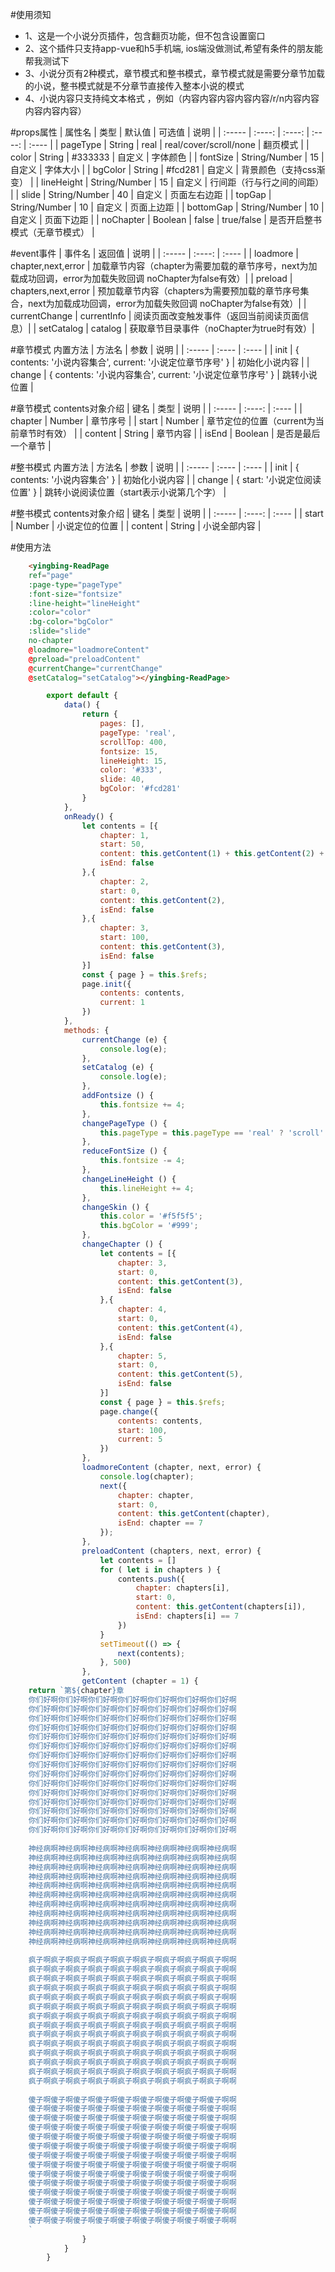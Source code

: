 #使用须知

* 1、这是一个小说分页插件，包含翻页功能，但不包含设置窗口
* 2、这个插件只支持app-vue和h5手机端, ios端没做测试,希望有条件的朋友能帮我测试下
* 3、小说分页有2种模式，章节模式和整书模式，章节模式就是需要分章节加载的小说，整书模式就是不分章节直接传入整本小说的模式
* 4、小说内容只支持纯文本格式 ，例如（内容内容内容内容内容/r/n内容内容内容内容内容）

#props属性
| 属性名 | 类型 | 默认值 | 可选值 | 说明 |
| :----- | :----: | :----: | :----: | :---- |
| pageType | String | real | real/cover/scroll/none | 翻页模式 |
| color | String | #333333 | 自定义 | 字体颜色 |
| fontSize | String/Number | 15 | 自定义 | 字体大小 |
| bgColor | String | #fcd281 | 自定义 | 背景颜色（支持css渐变） |
| lineHeight | String/Number | 15 | 自定义 | 行间距（行与行之间的间距） |
| slide | String/Number | 40 | 自定义 | 页面左右边距 |
| topGap | String/Number | 10 | 自定义 | 页面上边距 |
| bottomGap | String/Number | 10 | 自定义 | 页面下边距 |
| noChapter | Boolean | false | true/false | 是否开启整书模式（无章节模式） |

#event事件
| 事件名 | 返回值 | 说明 |
| :----- | :----: | :---- |
| loadmore | chapter,next,error | 加载章节内容（chapter为需要加载的章节序号，next为加载成功回调，error为加载失败回调 noChapter为false有效）|
| preload | chapters,next,error | 预加载章节内容（chapters为需要预加载的章节序号集合，next为加载成功回调，error为加载失败回调 noChapter为false有效）|
| currentChange | currentInfo | 阅读页面改变触发事件（返回当前阅读页面信息）|
| setCatalog | catalog | 获取章节目录事件（noChapter为true时有效）|

#章节模式 内置方法
| 方法名 | 参数 | 说明 |
| :----- | :---- | :---- |
| init | { contents: '小说内容集合', current: '小说定位章节序号' } | 初始化小说内容 |
| change | { contents: '小说内容集合', current: '小说定位章节序号' } | 跳转小说位置 |

#章节模式 contents对象介绍
| 键名 | 类型 | 说明 |
| :----- | :----: | :---- |
| chapter | Number | 章节序号 |
| start | Number | 章节定位的位置（current为当前章节时有效） |
| content | String | 章节内容 |
| isEnd | Boolean | 是否是最后一个章节 |

#整书模式 内置方法
| 方法名 | 参数 | 说明 |
| :----- | :---- | :---- |
| init | { contents: '小说内容集合' } | 初始化小说内容 |
| change | { start: '小说定位阅读位置' } | 跳转小说阅读位置（start表示小说第几个字） |

#整书模式 contents对象介绍
| 键名 | 类型 | 说明 |
| :----- | :----: | :---- |
| start | Number | 小说定位的位置 |
| content | String | 小说全部内容 |


#使用方法

```html
	<yingbing-ReadPage
	ref="page"
	:page-type="pageType"
	:font-size="fontsize"
	:line-height="lineHeight"
	:color="color"
	:bg-color="bgColor"
	:slide="slide"
	no-chapter
	@loadmore="loadmoreContent"
	@preload="preloadContent"
	@currentChange="currentChange"
	@setCatalog="setCatalog"></yingbing-ReadPage>
```

```javascript
		export default {
			data() {
				return {
					pages: [],
					pageType: 'real',
					scrollTop: 400,
					fontsize: 15,
					lineHeight: 15,
					color: '#333',
					slide: 40,
					bgColor: '#fcd281'
				}
			},
			onReady() {
				let contents = [{
					chapter: 1,
					start: 50,
					content: this.getContent(1) + this.getContent(2) + this.getContent(3),
					isEnd: false
				},{
					chapter: 2,
					start: 0,
					content: this.getContent(2),
					isEnd: false
				},{
					chapter: 3,
					start: 100,
					content: this.getContent(3),
					isEnd: false
				}]
				const { page } = this.$refs;
				page.init({
					contents: contents,
					current: 1
				})
			},
			methods: {
				currentChange (e) {
					console.log(e);
				},
				setCatalog (e) {
					console.log(e);
				},
				addFontsize () {
					this.fontsize += 4;
				},
				changePageType () {
					this.pageType = this.pageType == 'real' ? 'scroll' : 'real';
				},
				reduceFontSize () {
					this.fontsize -= 4;
				},
				changeLineHeight () {
					this.lineHeight += 4;
				},
				changeSkin () {
					this.color = '#f5f5f5';
					this.bgColor = '#999';
				},
				changeChapter () {
					let contents = [{
						chapter: 3,
						start: 0,
						content: this.getContent(3),
						isEnd: false
					},{
						chapter: 4,
						start: 0,
						content: this.getContent(4),
						isEnd: false
					},{
						chapter: 5,
						start: 0,
						content: this.getContent(5),
						isEnd: false
					}]
					const { page } = this.$refs;
					page.change({
						contents: contents,
						start: 100,
						current: 5
					})
				},
				loadmoreContent (chapter, next, error) {
					console.log(chapter);
					next({
						chapter: chapter,
						start: 0,
						content: this.getContent(chapter),
						isEnd: chapter == 7
					});
				},
				preloadContent (chapters, next, error) {
					let contents = []
					for ( let i in chapters ) {
						contents.push({
							chapter: chapters[i],
							start: 0,
							content: this.getContent(chapters[i]),
							isEnd: chapters[i] == 7
						})
					}
					setTimeout(() => {
						next(contents);
					}, 500)
				},
				getContent (chapter = 1) {
	return `第${chapter}章
	你们好啊你们好啊你们好啊你们好啊你们好啊你们好啊你们好啊
	你们好啊你们好啊你们好啊你们好啊你们好啊你们好啊你们好啊
	你们好啊你们好啊你们好啊你们好啊你们好啊你们好啊你们好啊
	你们好啊你们好啊你们好啊你们好啊你们好啊你们好啊你们好啊
	你们好啊你们好啊你们好啊你们好啊你们好啊你们好啊你们好啊
	你们好啊你们好啊你们好啊你们好啊你们好啊你们好啊你们好啊
	你们好啊你们好啊你们好啊你们好啊你们好啊你们好啊你们好啊
	你们好啊你们好啊你们好啊你们好啊你们好啊你们好啊你们好啊
	你们好啊你们好啊你们好啊你们好啊你们好啊你们好啊你们好啊
	你们好啊你们好啊你们好啊你们好啊你们好啊你们好啊你们好啊
	你们好啊你们好啊你们好啊你们好啊你们好啊你们好啊你们好啊
	你们好啊你们好啊你们好啊你们好啊你们好啊你们好啊你们好啊
	你们好啊你们好啊你们好啊你们好啊你们好啊你们好啊你们好啊
	你们好啊你们好啊你们好啊你们好啊你们好啊你们好啊你们好啊
	你们好啊你们好啊你们好啊你们好啊你们好啊你们好啊你们好啊
	
	神经病啊神经病啊神经病啊神经病啊神经病啊神经病啊神经病啊
	神经病啊神经病啊神经病啊神经病啊神经病啊神经病啊神经病啊
	神经病啊神经病啊神经病啊神经病啊神经病啊神经病啊神经病啊
	神经病啊神经病啊神经病啊神经病啊神经病啊神经病啊神经病啊
	神经病啊神经病啊神经病啊神经病啊神经病啊神经病啊神经病啊
	神经病啊神经病啊神经病啊神经病啊神经病啊神经病啊神经病啊
	神经病啊神经病啊神经病啊神经病啊神经病啊神经病啊神经病啊
	神经病啊神经病啊神经病啊神经病啊神经病啊神经病啊神经病啊
	神经病啊神经病啊神经病啊神经病啊神经病啊神经病啊神经病啊
	神经病啊神经病啊神经病啊神经病啊神经病啊神经病啊神经病啊
	神经病啊神经病啊神经病啊神经病啊神经病啊神经病啊神经病啊
	
	疯子啊疯子啊疯子啊疯子啊疯子啊疯子啊疯子啊疯子啊疯子啊啊
	疯子啊疯子啊疯子啊疯子啊疯子啊疯子啊疯子啊疯子啊疯子啊啊
	疯子啊疯子啊疯子啊疯子啊疯子啊疯子啊疯子啊疯子啊疯子啊啊
	疯子啊疯子啊疯子啊疯子啊疯子啊疯子啊疯子啊疯子啊疯子啊啊
	疯子啊疯子啊疯子啊疯子啊疯子啊疯子啊疯子啊疯子啊疯子啊啊
	疯子啊疯子啊疯子啊疯子啊疯子啊疯子啊疯子啊疯子啊疯子啊啊
	疯子啊疯子啊疯子啊疯子啊疯子啊疯子啊疯子啊疯子啊疯子啊啊
	疯子啊疯子啊疯子啊疯子啊疯子啊疯子啊疯子啊疯子啊疯子啊啊
	疯子啊疯子啊疯子啊疯子啊疯子啊疯子啊疯子啊疯子啊疯子啊啊
	疯子啊疯子啊疯子啊疯子啊疯子啊疯子啊疯子啊疯子啊疯子啊啊
	疯子啊疯子啊疯子啊疯子啊疯子啊疯子啊疯子啊疯子啊疯子啊啊
	疯子啊疯子啊疯子啊疯子啊疯子啊疯子啊疯子啊疯子啊疯子啊啊
	疯子啊疯子啊疯子啊疯子啊疯子啊疯子啊疯子啊疯子啊疯子啊啊
	疯子啊疯子啊疯子啊疯子啊疯子啊疯子啊疯子啊疯子啊疯子啊啊
	
	傻子啊傻子啊傻子啊傻子啊傻子啊傻子啊傻子啊傻子啊傻子啊啊
	傻子啊傻子啊傻子啊傻子啊傻子啊傻子啊傻子啊傻子啊傻子啊啊
	傻子啊傻子啊傻子啊傻子啊傻子啊傻子啊傻子啊傻子啊傻子啊啊
	傻子啊傻子啊傻子啊傻子啊傻子啊傻子啊傻子啊傻子啊傻子啊啊
	傻子啊傻子啊傻子啊傻子啊傻子啊傻子啊傻子啊傻子啊傻子啊啊
	傻子啊傻子啊傻子啊傻子啊傻子啊傻子啊傻子啊傻子啊傻子啊啊
	傻子啊傻子啊傻子啊傻子啊傻子啊傻子啊傻子啊傻子啊傻子啊啊
	傻子啊傻子啊傻子啊傻子啊傻子啊傻子啊傻子啊傻子啊傻子啊啊
	傻子啊傻子啊傻子啊傻子啊傻子啊傻子啊傻子啊傻子啊傻子啊啊
	傻子啊傻子啊傻子啊傻子啊傻子啊傻子啊傻子啊傻子啊傻子啊啊
	傻子啊傻子啊傻子啊傻子啊傻子啊傻子啊傻子啊傻子啊傻子啊啊
	傻子啊傻子啊傻子啊傻子啊傻子啊傻子啊傻子啊傻子啊傻子啊啊
	傻子啊傻子啊傻子啊傻子啊傻子啊傻子啊傻子啊傻子啊傻子啊啊
	傻子啊傻子啊傻子啊傻子啊傻子啊傻子啊傻子啊傻子啊傻子啊啊
	`
				}
			}
		}
```